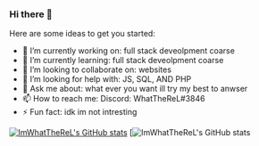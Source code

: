 ### Hi there 👋

<!--
**Imwhattherel/imwhattherel** is a ✨ _special_ ✨ repository because its `README.md` (this file) appears on your GitHub profile.
-->
Here are some ideas to get you started:

- 🔭 I’m currently working on: full stack deveolpment coarse 
- 🌱 I’m currently learning: full stack deveolpment coarse 
- 👯 I’m looking to collaborate on: websites
- 🤔 I’m looking for help with: JS, SQL, AND PHP
- 💬 Ask me about: what ever you want ill try my best to anwser 
- 📫 How to reach me: Discord: WhatTheReL#3846
- ⚡ Fun fact: idk im not intresting 


[![ImWhatTheReL's GitHub stats](https://github-readme-stats.vercel.app/api?username=imwhattherel)](https://github.com/anuraghazra/github-readme-stats)
[![ImWhatTheReL's GitHub stats](https://github-readme-stats.vercel.app/api?username=anuraghazra&show_icons=true&theme=dark)

